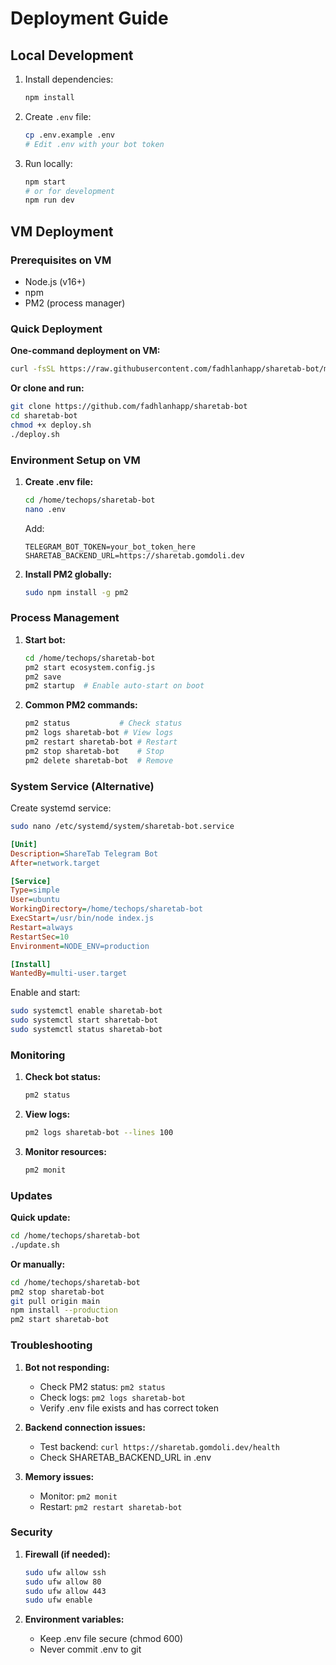 # Deployment Guide

## Local Development

1. Install dependencies:
   ```bash
   npm install
   ```

2. Create `.env` file:
   ```bash
   cp .env.example .env
   # Edit .env with your bot token
   ```

3. Run locally:
   ```bash
   npm start
   # or for development
   npm run dev
   ```

## VM Deployment

### Prerequisites on VM
- Node.js (v16+)
- npm
- PM2 (process manager)

### Quick Deployment

**One-command deployment on VM:**
```bash
curl -fsSL https://raw.githubusercontent.com/fadhlanhapp/sharetab-bot/main/deploy.sh | bash
```

**Or clone and run:**
```bash
git clone https://github.com/fadhlanhapp/sharetab-bot
cd sharetab-bot
chmod +x deploy.sh
./deploy.sh
```

### Environment Setup on VM

1. **Create .env file:**
   ```bash
   cd /home/techops/sharetab-bot
   nano .env
   ```
   
   Add:
   ```
   TELEGRAM_BOT_TOKEN=your_bot_token_here
   SHARETAB_BACKEND_URL=https://sharetab.gomdoli.dev
   ```

2. **Install PM2 globally:**
   ```bash
   sudo npm install -g pm2
   ```

### Process Management

1. **Start bot:**
   ```bash
   cd /home/techops/sharetab-bot
   pm2 start ecosystem.config.js
   pm2 save
   pm2 startup  # Enable auto-start on boot
   ```

2. **Common PM2 commands:**
   ```bash
   pm2 status           # Check status
   pm2 logs sharetab-bot # View logs
   pm2 restart sharetab-bot # Restart
   pm2 stop sharetab-bot    # Stop
   pm2 delete sharetab-bot  # Remove
   ```

### System Service (Alternative)

Create systemd service:

```bash
sudo nano /etc/systemd/system/sharetab-bot.service
```

```ini
[Unit]
Description=ShareTab Telegram Bot
After=network.target

[Service]
Type=simple
User=ubuntu
WorkingDirectory=/home/techops/sharetab-bot
ExecStart=/usr/bin/node index.js
Restart=always
RestartSec=10
Environment=NODE_ENV=production

[Install]
WantedBy=multi-user.target
```

Enable and start:
```bash
sudo systemctl enable sharetab-bot
sudo systemctl start sharetab-bot
sudo systemctl status sharetab-bot
```

### Monitoring

1. **Check bot status:**
   ```bash
   pm2 status
   ```

2. **View logs:**
   ```bash
   pm2 logs sharetab-bot --lines 100
   ```

3. **Monitor resources:**
   ```bash
   pm2 monit
   ```

### Updates

**Quick update:**
```bash
cd /home/techops/sharetab-bot
./update.sh
```

**Or manually:**
```bash
cd /home/techops/sharetab-bot
pm2 stop sharetab-bot
git pull origin main
npm install --production
pm2 start sharetab-bot
```

### Troubleshooting

1. **Bot not responding:**
   - Check PM2 status: `pm2 status`
   - Check logs: `pm2 logs sharetab-bot`
   - Verify .env file exists and has correct token

2. **Backend connection issues:**
   - Test backend: `curl https://sharetab.gomdoli.dev/health`
   - Check SHARETAB_BACKEND_URL in .env

3. **Memory issues:**
   - Monitor: `pm2 monit`
   - Restart: `pm2 restart sharetab-bot`

### Security

1. **Firewall (if needed):**
   ```bash
   sudo ufw allow ssh
   sudo ufw allow 80
   sudo ufw allow 443
   sudo ufw enable
   ```

2. **Environment variables:**
   - Keep .env file secure (chmod 600)
   - Never commit .env to git